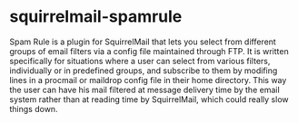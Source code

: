 squirrelmail-spamrule
=====================

Spam Rule is a plugin for SquirrelMail that lets you select from different groups of email filters via a config file maintained through FTP.  It is written specifically for situations where a user can select from various filters, individually or in predefined groups, and subscribe to them by modifing lines in a procmail or maildrop config file in their home directory.  This way the user can have his mail filtered at message delivery time by the email system rather than at reading time by SquirrelMail, which could really slow things down.
